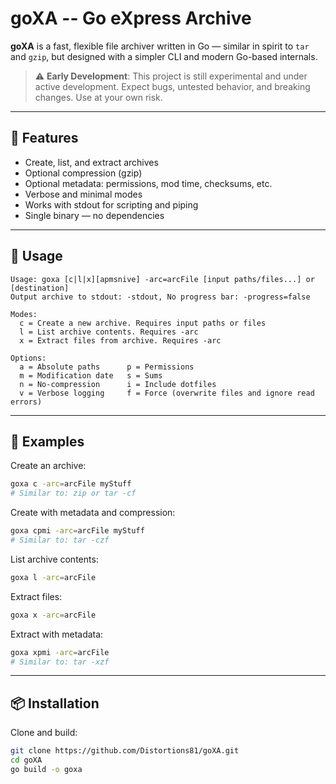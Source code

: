 # goXA -- Go eXpress Archive

**goXA** is a fast, flexible file archiver written in Go — similar in spirit to `tar` and `gzip`, but designed with a simpler CLI and modern Go-based internals.

> ⚠️ **Early Development**: This project is still experimental and under active development. Expect bugs, untested behavior, and breaking changes. Use at your own risk.

---

## 🔧 Features

- Create, list, and extract archives
- Optional compression (gzip)
- Optional metadata: permissions, mod time, checksums, etc.
- Verbose and minimal modes
- Works with stdout for scripting and piping
- Single binary — no dependencies

---

## 🚀 Usage

```
Usage: goxa [c|l|x][apmsnive] -arc=arcFile [input paths/files...] or [destination]
Output archive to stdout: -stdout, No progress bar: -progress=false

Modes:
  c = Create a new archive. Requires input paths or files
  l = List archive contents. Requires -arc
  x = Extract files from archive. Requires -arc

Options:
  a = Absolute paths      p = Permissions
  m = Modification date   s = Sums
  n = No-compression      i = Include dotfiles
  v = Verbose logging     f = Force (overwrite files and ignore read errors)
```

---

## 🧪 Examples

Create an archive:

```bash
goxa c -arc=arcFile myStuff
# Similar to: zip or tar -cf
```

Create with metadata and compression:

```bash
goxa cpmi -arc=arcFile myStuff
# Similar to: tar -czf
```

List archive contents:

```bash
goxa l -arc=arcFile
```

Extract files:

```bash
goxa x -arc=arcFile
```

Extract with metadata:

```bash
goxa xpmi -arc=arcFile
# Similar to: tar -xzf
```

---

## 📦 Installation

Clone and build:

```bash
git clone https://github.com/Distortions81/goXA.git
cd goXA
go build -o goxa
```
